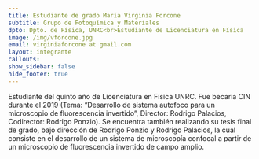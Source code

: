 ```yaml
---
title: Estudiante de grado María Virginia Forcone
subtitle: Grupo de Fotoquímica y Materiales
dpto: Dpto. de Física, UNRC<br>Estudiante de Licenciatura en Física
image: /img/vforcone.jpg 
email: virginiaforcone at gmail.com
layout: integrante
callouts:
show_sidebar: false
hide_footer: true
---
```


Estudiante del quinto año de Licenciatura en Física UNRC. Fue becaria CIN durante el 2019 (Tema: “Desarrollo de sistema autofoco para un microscopio de fluorescencia invertido”, Director: Rodrigo Palacios, Codirector: Rodrigo Ponzio). Se encuentra también realizando su tesis final de grado, bajo dirección de Rodrigo Ponzio y Rodrigo Palacios, la cual consiste en el desarrollo de un sistema de microscopía confocal a partir de un microscopio de fluorescencia invertido de campo amplio.

